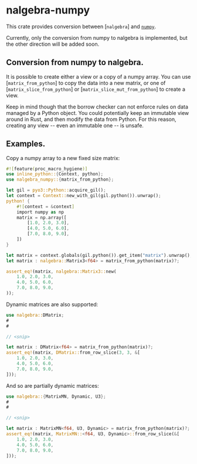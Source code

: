 # nalgebra-numpy

This crate provides conversion between [`nalgebra`] and [`numpy`](https://numpy.org/).

Currently, only the conversion from numpy to nalgebra is implemented,
but the other direction will be added soon.

## Conversion from numpy to nalgebra.

It is possible to create either a view or a copy of a numpy array.
You can use [`matrix_from_python`] to copy the data into a new matrix,
or one of [`matrix_slice_from_python`] or [`matrix_slice_mut_from_python`] to create a view.

Keep in mind though that the borrow checker can not enforce rules on data managed by a Python object.
You could potentially keep an immutable view around in Rust, and then modify the data from Python.
For this reason, creating any view -- even an immutable one -- is unsafe.

## Examples.

Copy a numpy array to a new fixed size matrix:

```rust
#![feature(proc_macro_hygiene)]
use inline_python::{Context, python};
use nalgebra_numpy::{matrix_from_python};

let gil = pyo3::Python::acquire_gil();
let context = Context::new_with_gil(gil.python()).unwrap();
python! {
    #![context = &context]
    import numpy as np
    matrix = np.array([
        [1.0, 2.0, 3.0],
        [4.0, 5.0, 6.0],
        [7.0, 8.0, 9.0],
    ])
}

let matrix = context.globals(gil.python()).get_item("matrix").unwrap();
let matrix : nalgebra::Matrix3<f64> = matrix_from_python(matrix)?;

assert_eq!(matrix, nalgebra::Matrix3::new(
    1.0, 2.0, 3.0,
    4.0, 5.0, 6.0,
    7.0, 8.0, 9.0,
));
```

Dynamic matrices are also supported:

```rust
use nalgebra::DMatrix;
#
#

// <snip>

let matrix : DMatrix<f64> = matrix_from_python(matrix)?;
assert_eq!(matrix, DMatrix::from_row_slice(3, 3, &[
    1.0, 2.0, 3.0,
    4.0, 5.0, 6.0,
    7.0, 8.0, 9.0,
]));
```

And so are partially dynamic matrices:

```rust
use nalgebra::{MatrixMN, Dynamic, U3};
#
#

// <snip>

let matrix : MatrixMN<f64, U3, Dynamic> = matrix_from_python(matrix)?;
assert_eq!(matrix, MatrixMN::<f64, U3, Dynamic>::from_row_slice(&[
    1.0, 2.0, 3.0,
    4.0, 5.0, 6.0,
    7.0, 8.0, 9.0,
]));
```
